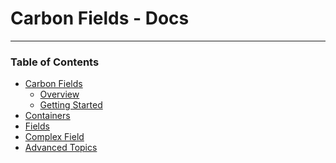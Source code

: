 Carbon Fields - Docs
====================

---

### Table of Contents

* [Carbon Fields](https://github.com/htmlburger/carbon-fields-docs/blob/master/documentation/)
	* [Overview](https://github.com/htmlburger/carbon-fields-docs/blob/master/documentation/1-overview.md)
	* [Getting Started](https://github.com/htmlburger/carbon-fields-docs/blob/master/documentation/2-getting-started.md)
* [Containers](https://github.com/htmlburger/carbon-fields-docs/tree/master/documentation/1-containers)
* [Fields](https://github.com/htmlburger/carbon-fields-docs/tree/master/documentation/2-fields)
* [Complex Field](https://github.com/htmlburger/carbon-fields-docs/tree/master/documentation/3-complex-field)
* [Advanced Topics](https://github.com/htmlburger/carbon-fields-docs/tree/master/documentation/4-advanced-topics)